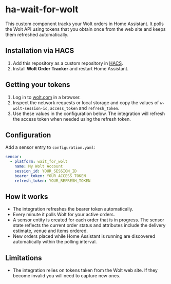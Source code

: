 # ha-wait-for-wolt

This custom component tracks your Wolt orders in Home Assistant. It polls the Wolt API using tokens that you obtain once from the web site and keeps them refreshed automatically.

## Installation via HACS
1. Add this repository as a custom repository in [HACS](https://hacs.xyz/).
2. Install **Wolt Order Tracker** and restart Home Assistant.

## Getting your tokens
1. Log in to [wolt.com](https://wolt.com) in a browser.
2. Inspect the network requests or local storage and copy the values of `w-wolt-session-id`, `access_token` and `refresh_token`.
3. Use these values in the configuration below. The integration will refresh the access token when needed using the refresh token.

## Configuration
Add a sensor entry to `configuration.yaml`:

```yaml
sensor:
  - platform: wait_for_wolt
    name: My Wolt Account
    session_id: YOUR_SESSION_ID
    bearer_token: YOUR_ACCESS_TOKEN
    refresh_token: YOUR_REFRESH_TOKEN
```

## How it works
- The integration refreshes the bearer token automatically.
- Every minute it polls Wolt for your active orders.
- A sensor entity is created for each order that is in progress. The sensor state reflects the current order status and attributes include the delivery estimate, venue and items ordered.
- New orders placed while Home Assistant is running are discovered automatically within the polling interval.

## Limitations
- The integration relies on tokens taken from the Wolt web site. If they become invalid you will need to capture new ones.
